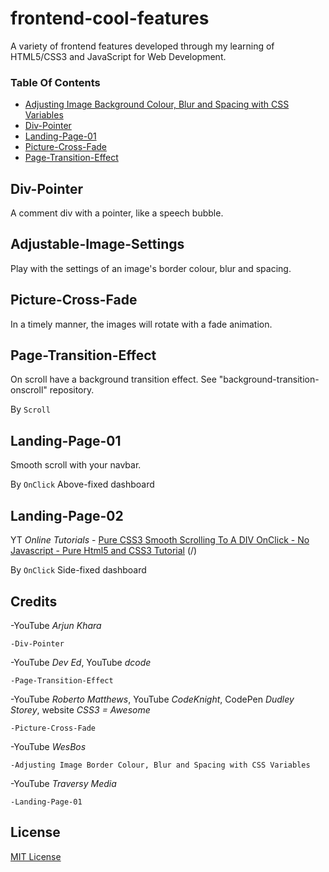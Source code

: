 # frontend-cool-features

A variety of frontend features developed through my learning of HTML5/CSS3 and JavaScript for Web Development.

### Table Of Contents

* [Adjusting Image Background Colour, Blur and Spacing with CSS Variables](#Adjustable-Image-Settings)
* [Div-Pointer](#Div-Pointer)
* [Landing-Page-01](#Landing-Page-01)
* [Picture-Cross-Fade](#Picture-Cross-Fade)
* [Page-Transition-Effect](#Page-Transition-Effect)

## Div-Pointer

A comment div with a pointer, like a speech bubble.

## Adjustable-Image-Settings

Play with the settings of an image's border colour, blur and spacing.

## Picture-Cross-Fade

In a timely manner, the images will rotate with a fade animation.

## Page-Transition-Effect

On scroll have a background transition effect. See "background-transition-onscroll" repository.

By `Scroll`

## Landing-Page-01

Smooth scroll with your navbar.

By `OnClick` Above-fixed dashboard

## Landing-Page-02

YT _Online Tutorials_ - [Pure CSS3 Smooth Scrolling To A DIV OnClick - No Javascript - Pure Html5 and CSS3 Tutorial](https://youtu.be/KbMJPNXYYnw) (/)

By `OnClick` Side-fixed dashboard

## Credits

-YouTube _Arjun Khara_

    -Div-Pointer

-YouTube _Dev Ed_, YouTube _dcode_

    -Page-Transition-Effect

-YouTube _Roberto Matthews_, YouTube _CodeKnight_, CodePen _Dudley Storey_, website _CSS3 = Awesome_

    -Picture-Cross-Fade

-YouTube _WesBos_

    -Adjusting Image Border Colour, Blur and Spacing with CSS Variables

-YouTube _Traversy Media_

    -Landing-Page-01
## License

[MIT License](https://github.com/UnorthodoxThing/frontend-cool-features/blob/master/License)
